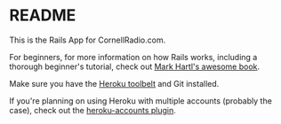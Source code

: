 README
======
This is the Rails App for CornellRadio.com.

For beginners, for more information on how Rails works, including a thorough beginner's tutorial, check out [Mark Hartl's awesome book](https://www.railstutorial.org/book).

Make sure you have the [Heroku toolbelt](https://toolbelt.heroku.com/) and Git installed.

If you're planning on using Heroku with multiple accounts (probably the case), check out the [heroku-accounts plugin](https://github.com/ddollar/heroku-accounts).

